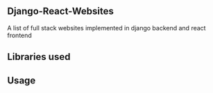 Django-React-Websites
-----

A list of full stack websites implemented in django backend and react frontend


Libraries used
-----



Usage
-----

`````





`````

